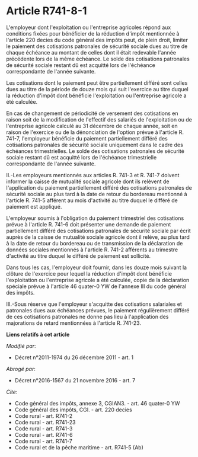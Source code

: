 # Article R741-8-1

L'employeur dont l'exploitation ou l'entreprise agricoles répond aux conditions fixées pour bénéficier de la réduction
d'impôt mentionnée à l'article 220 decies du code général des impôts peut, de plein droit, limiter le paiement des
cotisations patronales de sécurité sociale dues au titre de chaque échéance au montant de celles dont il était redevable
l'année précédente lors de la même échéance. Le solde des cotisations patronales de sécurité sociale restant dû est acquitté
lors de l'échéance correspondante de l'année suivante. 

Les cotisations dont le paiement peut être partiellement différé sont celles dues au titre de la période de douze mois qui
suit l'exercice au titre duquel la réduction d'impôt dont bénéficie l'exploitation ou l'entreprise agricole a été calculée. 

En cas de changement de périodicité de versement des cotisations en raison soit de la modification de l'effectif des salariés
de l'exploitation ou de l'entreprise agricole calculé au 31 décembre de chaque année, soit en raison de l'exercice ou de la
dénonciation de l'option prévue à l'article R. 741-7, l'employeur bénéficie du paiement partiellement différé des cotisations
patronales de sécurité sociale uniquement dans le cadre des échéances trimestrielles. Le solde des cotisations patronales de
sécurité sociale restant dû est acquitté lors de l'échéance trimestrielle correspondante de l'année suivante. 

II.-Les employeurs mentionnés aux articles R. 741-3 et R. 741-7 doivent informer la caisse de mutualité sociale agricole dont
ils relèvent de l'application du paiement partiellement différé des cotisations patronales de sécurité sociale au plus tard à
la date de retour du bordereau mentionné à l'article R. 741-5 afférent au mois d'activité au titre duquel le différé de
paiement est appliqué. 

L'employeur soumis à l'obligation du paiement trimestriel des cotisations prévue à l'article R. 741-6 doit présenter une
demande de paiement partiellement différé des cotisations patronales de sécurité sociale par écrit auprès de la caisse de
mutualité sociale agricole dont il relève, au plus tard à la date de retour du bordereau ou de transmission de la déclaration
de données sociales mentionnés à l'article R. 741-2 afférents au trimestre d'activité au titre duquel le différé de paiement
est sollicité. 

Dans tous les cas, l'employeur doit fournir, dans les douze mois suivant la clôture de l'exercice pour lequel la réduction
d'impôt dont bénéficie l'exploitation ou l'entreprise agricole a été calculée, copie de la déclaration spéciale prévue à
l'article 46 quater-0 YW de l'annexe III du code général des impôts. 

III.-Sous réserve que l'employeur s'acquitte des cotisations salariales et patronales dues aux échéances prévues, le paiement
régulièrement différé de ces cotisations patronales ne donne pas lieu à l'application des majorations de retard mentionnées à
l'article R. 741-23.

**Liens relatifs à cet article**

_Modifié par_:

  - Décret n°2011-1974 du 26 décembre 2011 - art. 1

_Abrogé par_:

  - Décret n°2016-1567 du 21 novembre 2016 - art. 7

_Cite_:

  - Code général des impôts, annexe 3, CGIAN3. - art. 46 quater-0 YW
  - Code général des impôts, CGI. - art. 220 decies
  - Code rural - art. R741-2
  - Code rural - art. R741-23
  - Code rural - art. R741-3
  - Code rural - art. R741-6
  - Code rural - art. R741-7
  - Code rural et de la pêche maritime - art. R741-5 (Ab)
